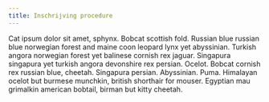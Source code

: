 ```yaml
---
title: Inschrijving procedure
---
```

<!-- cspell:disable-->
Cat ipsum dolor sit amet, sphynx. Bobcat scottish fold. Russian blue russian blue norwegian forest and maine coon leopard lynx yet abyssinian.
Turkish angora norwegian forest yet balinese cornish rex jaguar. Singapura singapura yet turkish angora devonshire rex persian.
Ocelot. Bobcat cornish rex russian blue, cheetah. Singapura persian. Abyssinian. Puma. Himalayan ocelot but burmese munchkin,
british shorthair for mouser. Egyptian mau grimalkin american bobtail, birman but kitty cheetah.
<!-- cspell:enable-->
